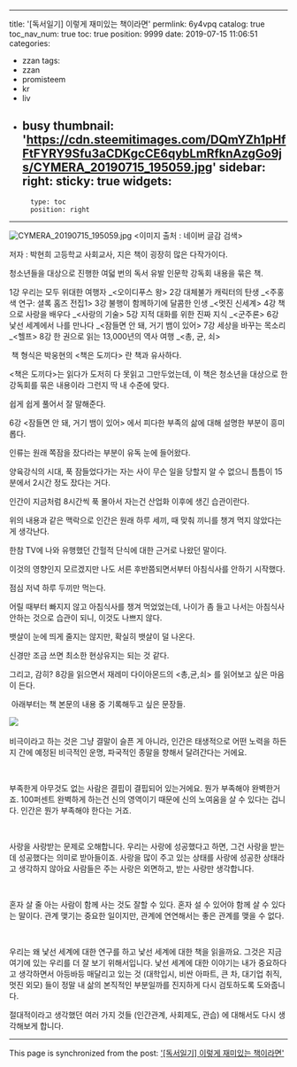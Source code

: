 
---
title: '[독서일기] 이렇게 재미있는 책이라면'
permlink: 6y4vpq
catalog: true
toc_nav_num: true
toc: true
position: 9999
date: 2019-07-15 11:06:51
categories:
- zzan
tags:
- zzan
- promisteem
- kr
- liv
- busy
thumbnail: 'https://cdn.steemitimages.com/DQmYZh1pHfFtFYRY9Sfu3aCDKgcCE6qybLmRfknAzgGo9js/CYMERA_20190715_195059.jpg'
sidebar:
    right:
        sticky: true
widgets:
    -
        type: toc
        position: right
---


![CYMERA_20190715_195059.jpg](https://cdn.steemitimages.com/DQmYZh1pHfFtFYRY9Sfu3aCDKgcCE6qybLmRfknAzgGo9js/CYMERA_20190715_195059.jpg)
<이미지 출처 : 네이버 글감 검색>

저자 : 박현희
고등학교 사회교사, 지은 책이 굉장히 많은 다작가이다.

청소년들을 대상으로 진행한 여덟 번의 독서 유발 인문학 강독회 내용을 묶은 책.


1강 우리는 모두 위대한 여행자 _<오이디푸스 왕>
2강 대체불가 캐릭터의 탄생 _<주홍색 연구: 셜록 홈즈 전집1>
3강 불행이 함께하기에 달콤한 인생 _<멋진 신세계>
4강 책으로 사랑을 배우다 _<사랑의 기술>
5강 지적 대화를 위한 진짜 지식 _<군주론>
6강 낯선 세계에서 나를 만나다 _<잠들면 안 돼, 거기 뱀이 있어>
7강 세상을 바꾸는 목소리 _<헬프>
8강 한 권으로 읽는 13,000년의 역사 여행 _<총, 균, 쇠>

​
책 형식은 박웅현의 <책은 도끼다> 란 책과 유사하다.

<책은 도끼다>는 읽다가 도저히 다 못읽고 그만두었는데, 
이 책은 청소년을 대상으로 한 강독회를 묶은 내용이라 그런지 딱 내 수준에 맞다. 

쉽게 쉽게 풀어서 잘 말해준다.

​6강 <잠들면 안 돼, 거기 뱀이 있어> 에서 피다한 부족의 삶에 대해 설명한 부분이 흥미롭다.

인류는 원래 쪽잠을 잤다라는 부분이 유독 눈에 들어왔다.

양육강식의 시대, 푹 잠들었다가는 자는 사이 무슨 일을 당할지 알 수 없으니 
틈틈이 15분에서 2시간 정도 잤다는 거다. 

인간이 지금처럼 8시간씩 푹 몰아서 자는건 산업화 이후에 생긴 습관이란다.

​위의 내용과 같은 맥락으로 인간은 원래 하루 세끼, 때 맞춰 끼니를 챙겨 먹지 않았다는게 생각난다.

한참 TV에 나와 유행했던 간헐적 단식에 대한 근거로 나왔던 말이다.

이것의 영향인지 모르겠지만 나도 서른 후반쯤되면서부터 아침식사를 안하기 시작했다. 

점심 저녁 하루 두끼만 먹는다.

어릴 때부터 빠지지 않고 아침식사를 챙겨 먹었었는데, 
나이가 좀 들고 나서는 아침식사 안하는 것으로 습관이 되니, 이것도 나쁘지 않다. 

뱃살이 눈에 띄게 줄지는 않지만, 확실히 뱃살이 덜 나온다. 

신경만 조금 쓰면 최소한 현상유지는 되는 것 같다.​

그리고, 감히? 8강을 읽으면서 재레미 다이아몬드의 <총,균,쇠> 를 읽어보고 싶은 마음이 든다.

​
아래부터는 책 본문의 내용 중 기록해두고 싶은 문장들.


​![](https://i.imgur.com/HckzDOK.gif)


비극이라고 하는 것은 그냥 결말이 슬픈 게 아니라, 
인간은 태생적으로 어떤 노력을 하든지 간에 예정된 비극적인 운명, 
파국적인 종말을 향해서 달려간다는 거에요.

​

부족한게 아무것도 없는 사람은 결핍이 결핍되어 있는거에요.
뭔가 부족해야 완벽한거죠.
100퍼센트 완벽하게 하는건 신의 영역이기 때문에 
신의 노여움을 살 수 있다는 겁니다.
인간은 뭔가 부족해야 한다는 거죠.

​​

사랑을 사랑받는 문제로 오해합니다. 
우리는 사랑에 성공했다고 하면, 
그건 사랑을 받는 데 성공했다는 의미로 받아들이죠.
사랑을 많이 주고 있는 상태를 사랑에 성공한 상태라고 생각하지 않아요
사람들은 주는 사랑은 외면하고, 
받는 사랑만 생각합니다.

​

혼자 살 줄 아는 사람이 함께 사는 것도 잘할 수 있다.
혼자 설 수 있어야 함께 살 수 있다는 말이다.
관계 맺기는 중요한 일이지만,
관계에 연연해서는 좋은 관계를 맺을 수 없다.

​

우리는 왜 낯선 세계에 대한 연구를 하고 낯선 세계에 대한 책을 읽을까요.
그것은 지금 여기에 있는 우리를 더 잘 보기 위해서입니다.
낯선 세계에 대한 이야기는 내가 중요하다고 생각하면서 
아등바등 매달리고 있는 것 (대학입시, 비싼 아파트, 큰 차, 대기업 취직, 멋진 외모) 들이 
정말 내 삶의 본직적인 부분일까를 진지하게 다시 검토하도록 도와줍니다.

절대적이라고 생각했던 여러 가지 것들 (인간관계, 사회제도, 관습) 에 대해서도 다시 생각해보게 합니다.

- - -

This page is synchronized from the post: ['[독서일기] 이렇게 재미있는 책이라면'](https://steemit.com/@lucky2015/6y4vpq)
